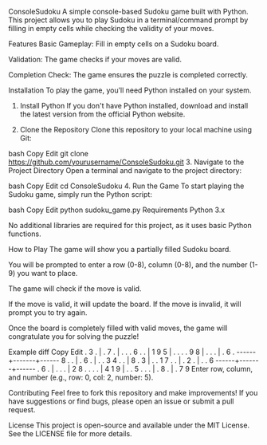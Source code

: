 ConsoleSudoku
A simple console-based Sudoku game built with Python. This project allows you to play Sudoku in a terminal/command prompt by filling in empty cells while checking the validity of your moves.

Features
Basic Gameplay: Fill in empty cells on a Sudoku board.

Validation: The game checks if your moves are valid.

Completion Check: The game ensures the puzzle is completed correctly.

Installation
To play the game, you’ll need Python installed on your system.

1. Install Python
If you don't have Python installed, download and install the latest version from the official Python website.

2. Clone the Repository
Clone this repository to your local machine using Git:

bash
Copy
Edit
git clone https://github.com/yourusername/ConsoleSudoku.git
3. Navigate to the Project Directory
Open a terminal and navigate to the project directory:

bash
Copy
Edit
cd ConsoleSudoku
4. Run the Game
To start playing the Sudoku game, simply run the Python script:

bash
Copy
Edit
python sudoku_game.py
Requirements
Python 3.x

No additional libraries are required for this project, as it uses basic Python functions.

How to Play
The game will show you a partially filled Sudoku board.

You will be prompted to enter a row (0-8), column (0-8), and the number (1-9) you want to place.

The game will check if the move is valid.

If the move is valid, it will update the board. If the move is invalid, it will prompt you to try again.

Once the board is completely filled with valid moves, the game will congratulate you for solving the puzzle!

Example
diff
Copy
Edit
. 3 . | . 7 . | . . .
6 . . | 1 9 5 | . . .
. 9 8 | . . . | . 6 .
------+-------+------
8 . . | . 6 . | . . 3
4 . . | 8 . 3 | . . 1
7 . . | . 2 . | . . 6
------+-------+------
. 6 . | . . . | 2 8 .
. . . | 4 1 9 | . . 5
. . . | . 8 . | . 7 9
Enter row, column, and number (e.g., row: 0, col: 2, number: 5).

Contributing
Feel free to fork this repository and make improvements! If you have suggestions or find bugs, please open an issue or submit a pull request.

License
This project is open-source and available under the MIT License. See the LICENSE file for more details.
